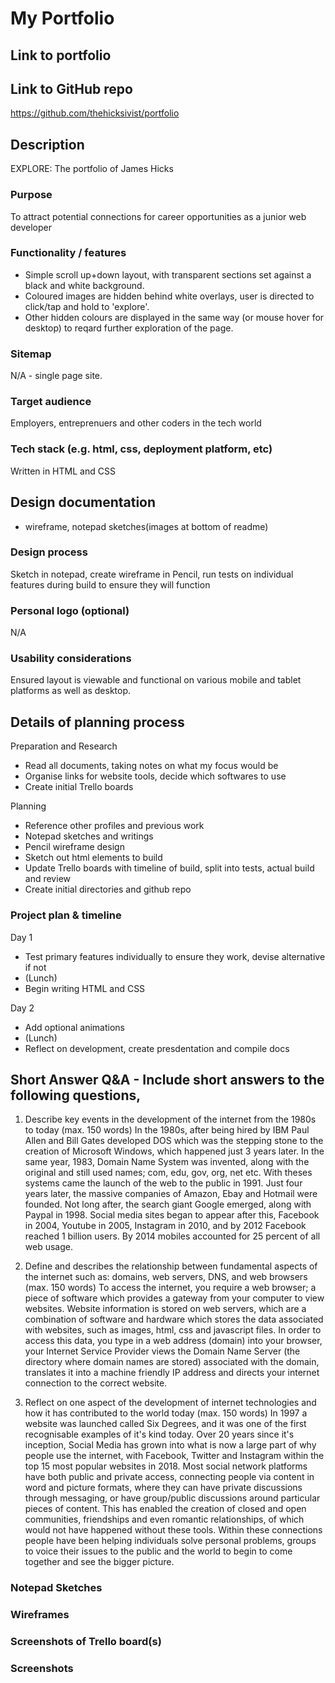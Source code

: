 # My Portfolio

## Link to portfolio


## Link to GitHub repo
https://github.com/thehicksivist/portfolio

## Description
EXPLORE: The portfolio of James Hicks

### Purpose
To attract potential connections for career opportunities as a junior web developer

### Functionality / features
- Simple scroll up+down layout, with transparent sections set against a black and white background. 
- Coloured images are hidden behind white overlays, user is directed to click/tap and hold to 'explore'.
- Other hidden colours are displayed in the same way (or mouse hover for desktop) to reqard further exploration of the page.

### Sitemap
N/A - single page site.

### Target audience
Employers, entreprenuers and other coders in the tech world

### Tech stack (e.g. html, css, deployment platform, etc)
Written in HTML and CSS

## Design documentation
- wireframe, notepad sketches(images at bottom of readme)

### Design process
Sketch in notepad, create wireframe in Pencil, run tests on individual features during build to ensure they will function

### Personal logo (optional)
N/A

### Usability considerations
Ensured layout is viewable and functional on various mobile and tablet platforms as well as desktop.

## Details of planning process
Preparation and Research
- Read all documents, taking notes on what my focus would be
- Organise links for website tools, decide which softwares to use
- Create initial Trello boards

Planning
- Reference other profiles and previous work
- Notepad sketches and writings
- Pencil wireframe design
- Sketch out html elements to build
- Update Trello boards with timeline of build, split into tests, actual build and review
- Create initial directories and github repo

### Project plan & timeline
Day 1
- Test primary features individually to ensure they work, devise alternative if not
- (Lunch)
- Begin writing HTML and CSS

Day 2
- Add optional animations
- (Lunch)
- Reflect on development, create presdentation and compile docs

## Short Answer Q&A - Include short answers to the following questions,
1. Describe key events in the development of the internet from the 1980s to today (max. 150 words)
In the 1980s, after being hired by IBM Paul Allen and Bill Gates developed DOS which was the stepping stone to the creation of Microsoft Windows, which happened just 3 years later. In the same year, 1983, Domain Name System was invented, along with the original and still used names; com, edu, gov, org, net etc. With theses systems came the launch of the web to the public in 1991. Just four years later, the massive companies of Amazon, Ebay and Hotmail were founded. Not long after, the search giant Google emerged, along with Paypal in 1998. Social media sites began to appear after this, Facebook in 2004, Youtube in 2005, Instagram in 2010, and by 2012 Facebook reached 1 billion users. By 2014 mobiles accounted for 25 percent of all web usage.

2.  Define and describes the relationship between fundamental aspects of the internet such as: domains, web servers, DNS, and web browsers (max. 150 words)
To access the internet, you require a web browser; a piece of software which provides a gateway from your computer to view websites. Website information is stored on web servers, which are a combination of software and hardware which stores the data associated with websites, such as images, html, css and javascript files. In order to access this data, you type in a web address (domain) into your browser, your Internet Service Provider views the Domain Name Server (the directory where domain names are stored) associated with the domain, translates it into a machine friendly IP address and directs your internet connection to the correct website.  

3.  Reflect on one aspect of the development of internet technologies and how it has contributed to the world today (max. 150 words)
In 1997 a website was launched called Six Degrees, and it was one of the first recognisable examples of it's kind today. Over 20 years since it's inception, Social Media has grown into what is now a large part of why people use the internet, with Facebook, Twitter and Instagram within the top 15 most popular websites in 2018. Most social network platforms have both public and private access, connecting people via content in word and picture formats, where they can have private discussions through messaging, or have group/public discussions around particular pieces of content. This has enabled the creation of closed and open communities, friendships and even romantic relationships, of which would not have happened without these tools. Within these connections people have been helping individuals solve personal problems, groups to voice their issues to the public and the world to begin to come together and see the bigger picture.

### Notepad Sketches

### Wireframes

### Screenshots of Trello board(s)

### Screenshots


